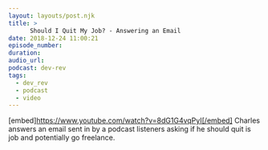 ```yaml
---
layout: layouts/post.njk
title: >
      Should I Quit My Job? - Answering an Email
date: 2018-12-24 11:00:21
episode_number: 
duration: 
audio_url: 
podcast: dev-rev
tags: 
  - dev_rev
  - podcast
  - video
---
```


[embed]https://www.youtube.com/watch?v=8dG1G4vqPyI[/embed] Charles answers an email sent in by a podcast listeners asking if he should quit is job and potentially go freelance.



